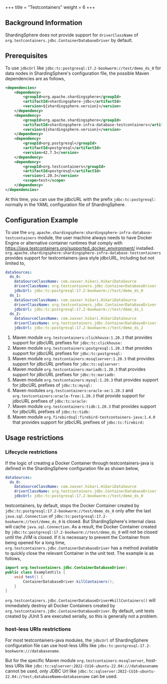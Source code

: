 +++
title = "Testcontainers"
weight = 6
+++

## Background Information

ShardingSphere does not provide support for `driverClassName` of `org.testcontainers.jdbc.ContainerDatabaseDriver` by default.

## Prerequisites

To use `jdbcUrl` like `jdbc:tc:postgresql:17.2-bookworm://test/demo_ds_0` for data nodes in ShardingSphere's configuration file,
the possible Maven dependencies are as follows,

```xml
<dependencies>
    <dependency>
        <groupId>org.apache.shardingsphere</groupId>
        <artifactId>shardingsphere-jdbc</artifactId>
        <version>${shardingsphere.version}</version>
    </dependency>
    <dependency>
        <groupId>org.apache.shardingsphere</groupId>
        <artifactId>shardingsphere-infra-database-testcontainers</artifactId>
        <version>${shardingsphere.version}</version>
    </dependency>
    <dependency>
        <groupId>org.postgresql</groupId>
        <artifactId>postgresql</artifactId>
        <version>42.7.5</version>
    </dependency>
    <dependency>
        <groupId>org.testcontainers</groupId>
        <artifactId>postgresql</artifactId>
        <version>1.20.3</version>
        <scope>test</scope>
    </dependency>
</dependencies>
```

At this time, you can use the jdbcURL with the prefix `jdbc:tc:postgresql:` normally in the YAML configuration file of ShardingSphere.

## Configuration Example

To use the `org.apache.shardingsphere:shardingsphere-infra-database-testcontainers` module,
the user machine always needs to have Docker Engine or alternative container runtimes that comply with https://java.testcontainers.org/supported_docker_environment/ installed.
`org.apache.shardingsphere:shardingsphere-infra-database-testcontainers` provides support for testcontainers-java style jdbcURL,
including but not limited to,

```yaml
dataSources:
  ds_0:
    dataSourceClassName: com.zaxxer.hikari.HikariDataSource
    driverClassName: org.testcontainers.jdbc.ContainerDatabaseDriver
    jdbcUrl: jdbc:tc:postgresql:17.2-bookworm://test/demo_ds_0
  ds_1:
    dataSourceClassName: com.zaxxer.hikari.HikariDataSource
    driverClassName: org.testcontainers.jdbc.ContainerDatabaseDriver
    jdbcUrl: jdbc:tc:postgresql:17.2-bookworm://test/demo_ds_1
  ds_2:
    dataSourceClassName: com.zaxxer.hikari.HikariDataSource
    driverClassName: org.testcontainers.jdbc.ContainerDatabaseDriver
    jdbcUrl: jdbc:tc:postgresql:17.2-bookworm://test/demo_ds_2
```

1. Maven module `org.testcontainers:clickhouse:1.20.3` that provides support for jdbcURL prefixes for `jdbc:tc:clickhouse:`
2. Maven module `org.testcontainers:postgresql:1.20.3` that provides support for jdbcURL prefixes for `jdbc:tc:postgresql:`
3. Maven module `org.testcontainers:mssqlserver:1.20.3` that provides support for jdbcURL prefixes for `jdbc:tc:sqlserver:`
4. Maven module `org.testcontainers:mariadb:1.20.3` that provides support for jdbcURL prefixes for `jdbc:tc:mariadb:`
5. Maven module `org.testcontainers:mysql:1.20.3` that provides support for jdbcURL prefixes of `jdbc:tc:mysql:` 
6. Maven modules `org.testcontainers:oracle-xe:1.20.3` and `org.testcontainers:oracle-free:1.20.3` that provide support for jdbcURL prefixes of `jdbc:tc:oracle:`
7. Maven module `org.testcontainers:tidb:1.20.3` that provides support for jdbcURL prefixes of `jdbc:tc:tidb:`
8. Maven module `org.firebirdsql:firebird-testcontainers-java:1.4.0` that provides support for jdbcURL prefixes of `jdbc:tc:firebird:`

## Usage restrictions

### Lifecycle restrictions

If the logic of creating a Docker Container through testcontainers-java is defined in the ShardingSphere configuration file as shown below,

```yaml
dataSources:
  ds_0:
    dataSourceClassName: com.zaxxer.hikari.HikariDataSource
    driverClassName: org.testcontainers.jdbc.ContainerDatabaseDriver
    jdbcUrl: jdbc:tc:postgresql:17.2-bookworm://test/demo_ds_0
```

testcontainers, by default, 
stops the Docker Container created by `jdbc:tc:postgresql:17.2-bookworm://test/demo_ds_0` only after the last `java.sql.Connection` of `jdbc:tc:postgresql:17.2-bookworm://test/demo_ds_0` is closed.
But ShardingSphere's internal class will cache `java.sql.Connection`.
As a result, the Docker Container created by `jdbc:tc:postgresql:17.2-bookworm://test/demo_ds_0` will not be closed until the JVM is closed.
If it is necessary to prevent the Container from being opened for a long time, `org.testcontainers.jdbc.ContainerDatabaseDriver` has a method available to quickly close the relevant Container in the unit test.
The example is as follows,

```java
import org.testcontainers.jdbc.ContainerDatabaseDriver;
public class ExampleUtils {
    void test() {
        ContainerDatabaseDriver.killContainers();
    }
}
```

`org.testcontainers.jdbc.ContainerDatabaseDriver#killContainers()`
will immediately destroy all Docker Containers created by `org.testcontainers.jdbc.ContainerDatabaseDriver`.
By default, unit tests created by JUnit 5 are executed serially, so this is generally not a problem.

### host-less URIs restrictions

For most testcontainers-java modules, 
the `jdbcUrl` of ShardingSphere configuration file can use host-less URIs like `jdbc:tc:postgresql:17.2-bookworm:///databasename`.

But for the specific Maven module `org.testcontainers:mssqlserver`, host-less URIs like `jdbc:tc:sqlserver:2022-CU16-ubuntu-22.04:///databasename` cannot be used,
only JDBC Url like `jdbc:tc:sqlserver:2022-CU16-ubuntu-22.04://test;databaseName=databasename` can be used.
